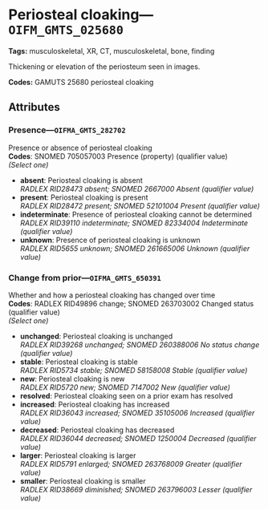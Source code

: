 # Periosteal cloaking—`OIFM_GMTS_025680`

**Tags:** musculoskeletal, XR, CT, musculoskeletal, bone, finding

Thickening or elevation of the periosteum seen in images.

**Codes:** GAMUTS 25680 periosteal cloaking

## Attributes

### Presence—`OIFMA_GMTS_282702`

Presence or absence of periosteal cloaking  
**Codes**: SNOMED 705057003 Presence (property) (qualifier value)  
*(Select one)*

- **absent**: Periosteal cloaking is absent  
_RADLEX RID28473 absent; SNOMED 2667000 Absent (qualifier value)_
- **present**: Periosteal cloaking is present  
_RADLEX RID28472 present; SNOMED 52101004 Present (qualifier value)_
- **indeterminate**: Presence of periosteal cloaking cannot be determined  
_RADLEX RID39110 indeterminate; SNOMED 82334004 Indeterminate (qualifier value)_
- **unknown**: Presence of periosteal cloaking is unknown  
_RADLEX RID5655 unknown; SNOMED 261665006 Unknown (qualifier value)_

### Change from prior—`OIFMA_GMTS_650391`

Whether and how a periosteal cloaking has changed over time  
**Codes**: RADLEX RID49896 change; SNOMED 263703002 Changed status (qualifier value)  
*(Select one)*

- **unchanged**: Periosteal cloaking is unchanged  
_RADLEX RID39268 unchanged; SNOMED 260388006 No status change (qualifier value)_
- **stable**: Periosteal cloaking is stable  
_RADLEX RID5734 stable; SNOMED 58158008 Stable (qualifier value)_
- **new**: Periosteal cloaking is new  
_RADLEX RID5720 new; SNOMED 7147002 New (qualifier value)_
- **resolved**: Periosteal cloaking seen on a prior exam has resolved  
- **increased**: Periosteal cloaking has increased  
_RADLEX RID36043 increased; SNOMED 35105006 Increased (qualifier value)_
- **decreased**: Periosteal cloaking has decreased  
_RADLEX RID36044 decreased; SNOMED 1250004 Decreased (qualifier value)_
- **larger**: Periosteal cloaking is larger  
_RADLEX RID5791 enlarged; SNOMED 263768009 Greater (qualifier value)_
- **smaller**: Periosteal cloaking is smaller  
_RADLEX RID38669 diminished; SNOMED 263796003 Lesser (qualifier value)_